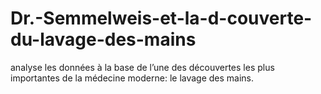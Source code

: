 # Dr.-Semmelweis-et-la-d-couverte-du-lavage-des-mains
analyse les données à la base de l’une des découvertes les plus importantes de la médecine moderne: le lavage des mains.

